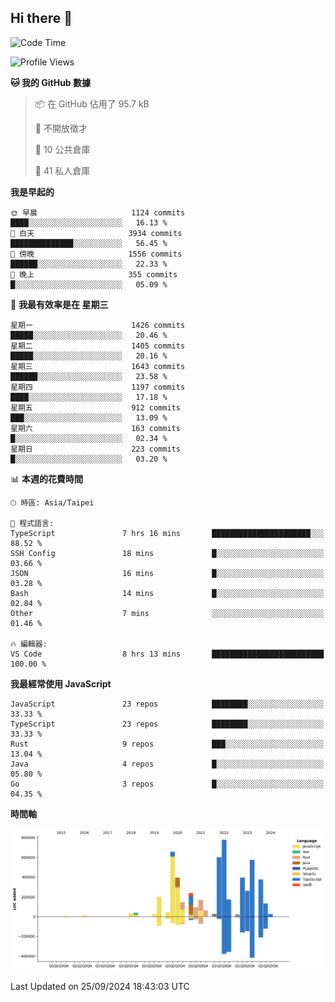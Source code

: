 ## Hi there 👋

<!--START_SECTION:waka-->
![Code Time](http://img.shields.io/badge/Code%20Time-23%20hrs%2023%20mins-blue)

![Profile Views](http://img.shields.io/badge/%E5%80%8B%E4%BA%BA%E9%A0%81%E9%9D%A2%E7%80%8F%E8%A6%BD%E6%AC%A1%E6%95%B8-5-blue)

**🐱 我的 GitHub 數據** 

> 📦 在 GitHub 佔用了 95.7 kB 
 > 
> 🚫 不開放徵才
 > 
> 📜 10 公共倉庫 
 > 
> 🔑 41 私人倉庫 
 > 
**我是早起的** 

```text
🌞 早晨                     1124 commits        ████░░░░░░░░░░░░░░░░░░░░░   16.13 % 
🌆 白天                     3934 commits        ██████████████░░░░░░░░░░░   56.45 % 
🌃 傍晚                     1556 commits        ██████░░░░░░░░░░░░░░░░░░░   22.33 % 
🌙 晚上                     355 commits         █░░░░░░░░░░░░░░░░░░░░░░░░   05.09 % 
```
📅 **我最有效率是在 星期三** 

```text
星期一                      1426 commits        █████░░░░░░░░░░░░░░░░░░░░   20.46 % 
星期二                      1405 commits        █████░░░░░░░░░░░░░░░░░░░░   20.16 % 
星期三                      1643 commits        ██████░░░░░░░░░░░░░░░░░░░   23.58 % 
星期四                      1197 commits        ████░░░░░░░░░░░░░░░░░░░░░   17.18 % 
星期五                      912 commits         ███░░░░░░░░░░░░░░░░░░░░░░   13.09 % 
星期六                      163 commits         █░░░░░░░░░░░░░░░░░░░░░░░░   02.34 % 
星期日                      223 commits         █░░░░░░░░░░░░░░░░░░░░░░░░   03.20 % 
```


📊 **本週的花費時間** 

```text
🕑︎ 時區: Asia/Taipei

💬 程式語言: 
TypeScript               7 hrs 16 mins       ██████████████████████░░░   88.52 % 
SSH Config               18 mins             █░░░░░░░░░░░░░░░░░░░░░░░░   03.66 % 
JSON                     16 mins             █░░░░░░░░░░░░░░░░░░░░░░░░   03.28 % 
Bash                     14 mins             █░░░░░░░░░░░░░░░░░░░░░░░░   02.84 % 
Other                    7 mins              ░░░░░░░░░░░░░░░░░░░░░░░░░   01.46 % 

🔥 編輯器: 
VS Code                  8 hrs 13 mins       █████████████████████████   100.00 % 
```

**我最經常使用 JavaScript** 

```text
JavaScript               23 repos            ████████░░░░░░░░░░░░░░░░░   33.33 % 
TypeScript               23 repos            ████████░░░░░░░░░░░░░░░░░   33.33 % 
Rust                     9 repos             ███░░░░░░░░░░░░░░░░░░░░░░   13.04 % 
Java                     4 repos             █░░░░░░░░░░░░░░░░░░░░░░░░   05.80 % 
Go                       3 repos             █░░░░░░░░░░░░░░░░░░░░░░░░   04.35 % 
```



**時間軸**

![Lines of Code chart](https://raw.githubusercontent.com/jos61404/jos61404/main/assets/bar_graph.png)


 Last Updated on 25/09/2024 18:43:03 UTC
<!--END_SECTION:waka-->



<!--
**jos61404/jos61404** is a ✨ _special_ ✨ repository because its `README.md` (this file) appears on your GitHub profile.

Here are some ideas to get you started:

- 🔭 I’m currently working on ...
- 🌱 I’m currently learning ...
- 👯 I’m looking to collaborate on ...
- 🤔 I’m looking for help with ...
- 💬 Ask me about ...
- 📫 How to reach me: ...
- 😄 Pronouns: ...
- ⚡ Fun fact: ...
-->
